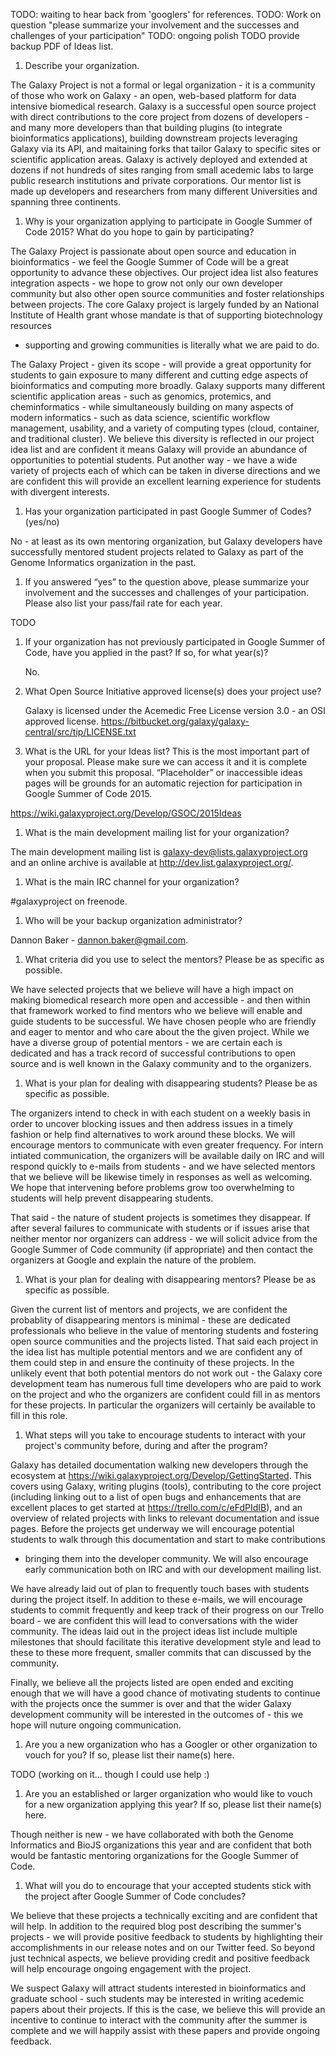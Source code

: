TODO: waiting to hear back from 'googlers' for references.
TODO: Work on question "please summarize your involvement and the successes and challenges of your participation"
TODO: ongoing polish
TODO provide backup PDF of Ideas list.

1. Describe your organization.

  The Galaxy Project is not a formal or legal organization - it is a community
  of those who work on Galaxy - an open, web-based platform for data intensive
  biomedical research. Galaxy is a successful open source project with direct
  contributions to the core project from dozens of developers - and many more
  developers than that building plugins (to integrate bioinformatics
  applications), building downstream projects leveraging Galaxy via its API,
  and maitaining forks that tailor Galaxy to specific sites or scientific
  application areas. Galaxy is actively deployed and extended at dozens if not
  hundreds of sites ranging from small acedemic labs to large public research
  institutions and private corporations. Our mentor list is made up developers
  and researchers from many different Universities and spanning three
  continents.

1. Why is your organization applying to participate in Google Summer of Code 2015? What do you hope to gain by participating?

  The Galaxy Project is passionate about open source and education in
  bioinformatics - we feel the Google Summer of Code will be a great
  opportunity to advance these objectives. Our project idea list also features
  integration aspects - we hope to grow not only our own developer community
  but also other open source communities and foster relationships between
  projects. The core Galaxy project is largely funded by an National Institute
  of Health grant whose mandate is that of supporting biotechnology resources
  - supporting and growing communities is literally what we are paid to do.

  The Galaxy Project - given its scope - will provide a great opportunity for
  students to gain exposure to many different and cutting edge aspects of
  bioinformatics and computing more broadly. Galaxy supports many different
  scientific application areas - such as genomics, protemics, and
  cheminformatics - while simultaneously building on many aspects of modern
  informatics - such as data science, scientific workflow management,
  usability, and a variety of computing types (cloud, container, and
  traditional cluster). We believe this diversity is reflected in our project
  idea list and are confident it means Galaxy will provide an abundance of
  opportunities to potential students. Put another way - we have a wide
  variety of projects each of which can be taken in diverse directions and we
  are confident this will provide an excellent learning experience for
  students with divergent interests.


1. Has your organization participated in past Google Summer of Codes? (yes/no)

  No - at least as its own mentoring organization, but Galaxy developers have
  successfully mentored student projects related to Galaxy as part of the
  Genome Informatics organization in the past.

1. If you answered “yes” to the question above, please summarize your involvement and the successes and challenges of your participation. Please also list your pass/fail rate for each year.

  TODO

1. If your organization has not previously participated in Google Summer of Code, have you applied in the past? If so, for what year(s)?

   No.

1. What Open Source Initiative approved license(s) does your project use?

   Galaxy is licensed under the Acemedic Free License version 3.0 - an OSI approved license. https://bitbucket.org/galaxy/galaxy-central/src/tip/LICENSE.txt

1. What is the URL for your Ideas list? This is the most important part of your proposal. Please make sure we can access it and it is complete when you submit this proposal. “Placeholder” or inaccessible ideas pages will be grounds for an automatic rejection for participation in Google Summer of Code 2015.

  https://wiki.galaxyproject.org/Develop/GSOC/2015Ideas

1. What is the main development mailing list for your organization?

  The main development mailing list is galaxy-dev@lists.galaxyproject.org and
  an online archive is available at http://dev.list.galaxyproject.org/.

1. What is the main IRC channel for your organization?

  #galaxyproject on freenode.

1. Who will be your backup organization administrator?

  Dannon Baker - dannon.baker@gmail.com.

1. What criteria did you use to select the mentors? Please be as specific as possible.

  We have selected projects that we believe will have a high impact on making
  biomedical research more open and accessible - and then within that
  framework worked to find mentors who we believe will enable and guide
  students to be successful. We have chosen people who are friendly and eager
  to mentor and who care about the the given project. While we have a diverse
  group of potential mentors - we are certain each is dedicated and has a
  track record of successful contributions to open source and is well known in
  the Galaxy community and to the organizers.

1. What is your plan for dealing with disappearing students? Please be as specific as possible.

  The organizers intend to check in with each student on a weekly basis in
  order to uncover blocking issues and then address issues in a timely fashion
  or help find alternatives to work around these blocks. We will encourage
  mentors to communicate with even greater frequency. For intern intiated
  communication, the organizers will be available daily on IRC and will
  respond quickly to e-mails from students - and we have selected mentors that
  we believe will be likewise timely in responses as well as welcoming. We
  hope that intervening before problems grow too overwhelming to students will
  help prevent disappearing students.

  That said - the nature of student projects is sometimes they
  disappear. If after several failures to communicate with students or
  if issues arise that neither mentor nor organizers can address - we
  will solicit advice from the Google Summer of Code community (if
  appropriate) and then contact the organizers at Google and explain
  the nature of the problem.

1. What is your plan for dealing with disappearing mentors? Please be as specific as possible.

  Given the current list of mentors and projects, we are confident the
  probablity of disappearing mentors is minimal - these are dedicated
  professionals who believe in the value of mentoring students and fostering
  open source communities and the projects listed. That said each project in
  the idea list has multiple potential mentors and we are confident any of
  them could step in and ensure the continuity of these projects. In the
  unlikely event that both potential mentors do not work out - the Galaxy core
  development team has numerous full time developers who are paid to work on
  the project and who the organizers are confident could fill in as mentors
  for these projects. In particular the organizers will certainly be available
  to fill in this role.

1. What steps will you take to encourage students to interact with your project's community before, during and after the program?

  Galaxy has detailed documentation walking new developers through the
  ecosystem at https://wiki.galaxyproject.org/Develop/GettingStarted. This
  covers using Galaxy, writing plugins (tools), contributing to the core
  project (including linking out to a list of open bugs and enhancements that
  are excellent places to get started at https://trello.com/c/eFdPIdIB), and
  an overview of related projects with links to relevant documentation and
  issue pages. Before the projects get underway we will encourage potential
  students to walk through this documentation and start to make contributions
  - bringing them into the developer community. We will also encourage early
  communication both on IRC and with our development mailing list.

  We have already laid out of plan to frequently touch bases with students
  during the project itself. In addition to these e-mails, we will encourage
  students to commit frequently and keep track of their progress on our Trello
  board - we are confident this will lead to conversations with the wider
  community. The ideas laid out in the project ideas list include multiple
  milestones that should facilitate this iterative development style and lead
  to these to these more frequent, smaller commits that can discussed by the
  community.

  Finally, we believe all the projects listed are open ended and exciting
  enough that we will have a good chance of motivating students to continue
  with the projects once the summer is over and that the wider Galaxy
  development community will be interested in the outcomes of - this we hope
  will nuture ongoing communication.

1. Are you a new organization who has a Googler or other organization to vouch for you? If so, please list their name(s) here.

  TODO (working on it... though I could use help :)

1. Are you an established or larger organization who would like to vouch for a new organization applying this year? If so, please list their name(s) here.

  Though neither is new - we have collaborated with both the Genome
  Informatics and BioJS organizations this year and are confident that both
  would be fantastic mentoring organizations for the Google Summer of Code.

1. What will you do to encourage that your accepted students stick with the project after Google Summer of Code concludes?

  We believe that these projects a technically exciting and are confident that
  will help. In addition to the required blog post describing the summer's
  projects - we will provide positive feedback to students by highlighting
  their accomplishments in our release notes and on our Twitter feed. So
  beyond just technical aspects, we believe providing credit and positive
  feedback will help encourage ongoing engagement with the project.

  We suspect Galaxy will attract students interested in bioinformatics and
  graduate school - such students may be interested in writing acedemic papers
  about their projects. If this is the case, we believe this will provide an
  incentive to continue to interact with the community after the summer is
  complete and we will happily assist with these papers and provide ongoing
  feedback.
